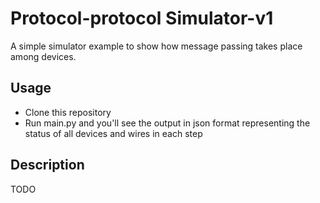 # Protocol-protocol Simulator-v1

A simple simulator example to show how message passing takes place among devices. 

## Usage

- Clone this repository
- Run main.py and you'll see the output in json format representing the status of all devices and wires in each step

## Description

TODO